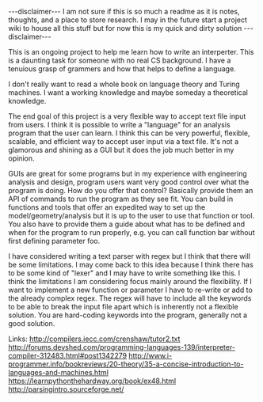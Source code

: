---disclaimer---
I am not sure if this is so much a readme as it is notes, thoughts, and a place
to store research. I may in the future start a project wiki to house all this
stuff but for now this is my quick and dirty solution
---disclaimer---

This is an ongoing project to help me learn how to write an interperter. This is
a daunting task for someone with no real CS background. I have a tenuious grasp
of grammers and how that helps to define a language.

I don't really want to read a whole book on language theory and Turing machines.
I want a working knowledge and maybe someday a theoretical knowledge.

The end goal of this project is a very flexible way to accept text file input
from users. I think it is possible to write a "language" for an analysis program
that the user can learn. I think this can be very powerful, flexible, scalable,
and efficient way to accept user input via a text file. It's not a glamorous and
shining as a GUI but it does the job much better in my opinion. 

GUIs are great for some programs but in my experience with engineering analysis 
and design, program users want very good control over what the program is doing.
How do you offer that control? Basically provide them an API of commands to run
the program as they see fit. You can build in functions and tools that offer an 
expedited way to set up the model/geometry/analysis but it is up to the user to
use that function or tool. You also have to provide them a guide about what has
to be defined and when for the program to run properly, e.g. you can call
function bar without first defining parameter foo. 

I have considered writing a text parser with regex but I think that there will
be some limitations. I may come back to this idea because I think there has to
be some kind of "lexer" and I may have to write something like this. I think the
limitations I am considering focus mainly around the flexibility. If I want to
implement a new function or parameter I have to re-write or add to the already
complex regex. The regex will have to include all the keywords to be able to
break the input file apart which is inherently not a flexible solution. You are
hard-coding keywords into the program, generally not a good solution. 

Links:
http://compilers.iecc.com/crenshaw/tutor2.txt
http://forums.devshed.com/programming-languages-139/interpreter-compiler-312483.html#post1342279
http://www.i-programmer.info/bookreviews/20-theory/35-a-concise-introduction-to-languages-and-machines.html
https://learnpythonthehardway.org/book/ex48.html
http://parsingintro.sourceforge.net/
